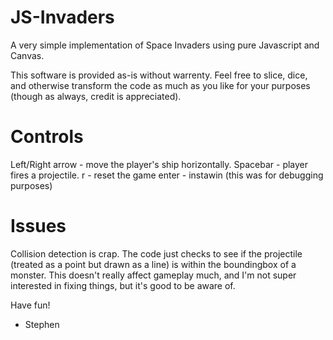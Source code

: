 JS-Invaders
===========

A very simple implementation of Space Invaders using pure Javascript and Canvas.

This software is provided as-is without warrenty. Feel free to slice, dice,
and otherwise transform the code as much as you like for your purposes
(though as always, credit is appreciated).


Controls
===========
Left/Right arrow - move the player's ship horizontally.
Spacebar - player fires a projectile.
r - reset the game
enter - instawin (this was for debugging purposes)


Issues
===========
Collision detection is crap. The code just checks to see if the projectile
(treated as a point but drawn as a line) is within the boundingbox of a
monster. This doesn't really affect gameplay much, and I'm not super interested
in fixing things, but it's good to be aware of.




Have fun!
- Stephen
